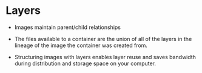 # Layers

- Images maintain parent/child relationships

- The files available to a container are the union of all of the layers in the
  lineage of the image the container was created from.

- Structuring images with layers enables layer reuse and saves bandwidth during
  distribution and storage space on your computer.
